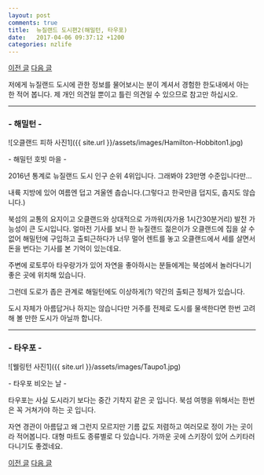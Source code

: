 ```yaml
---
layout: post
comments: true
title:  뉴질랜드 도시편2(해밀턴, 타우포)
date:   2017-04-06 09:37:12 +1200
categories: nzlife
---
```


<a href="{{ site.github.url }}/nzlife/2017/04/06/AucklandNWellington.html" class="page-change">이전 글</a>
<a href="{{ site.github.url }}/nzlife/2017/04/06/WhanganuiNPalmerstonNorth.html" class="page-change">다음 글</a>

저에게 뉴질랜드 도시에 관한 정보를 물어보시는 분이 계셔서 경험한 한도내에서 아는 한 적어 봅니다. 제 개인 의견일 뿐이고 틀린 의견일 수 있으므로 참고만 하십시오.
<hr>
<h3>- 해밀턴 -</h3>

![오클랜드 피하 사진1]({{ site.url }}/assets/images/Hamilton-Hobbiton1.jpg)
<p class="image-description">- 해밀턴 호빗 마을 -</p>

2016년 통계로 뉴질랜드 도시 인구 순위 4위입니다. 그래봐야 23만명 수준입니다만...

내륙 지방에 있어 여름엔 덥고 겨울엔 춥습니다.(그렇다고 한국만큼 덥지도, 춥지도 않습니다.)

북섬의 교통의 요지이고 오클랜드와 상대적으로 가까워(자가용 1시간30분거리) 발전 가능성이 큰 도시입니다. 얼마전 기사를 보니 한 뉴질랜드 젊은이가 오클랜드에 집을 살 수 없어 해밀턴에 구입하고 출퇴근하다가 너무 멀어 렌트를 놓고 오클랜드에서 세를 살면서 돈을 번다는 기사를 본 기억이 있는데요.

주변에 로토루아 타우랑가가 있어 자연을 좋아하시는 분들에게는 북섬에서 놀러다니기 좋은 곳에 위치해 있습니다.

그런데 도로가 좁은 관계로 해밀턴에도 이상하게(?) 약간의 출퇴근 정체가 있습니다.

도시 자체가 아름답거나 하지는 않습니다만 거주를 전제로 도시를 물색한다면 한번 고려해 볼 만한 도시가 아닐까 합니다.
<hr>
<h3>- 타우포 -</h3>

![웰링턴 사진1]({{ site.url }}/assets/images/Taupo1.jpg)
<p class="image-description">- 타우포 비오는 날 -</p>

타우포는 사실 도시라기 보다는 중간 기착지 같은 곳 입니다. 북섬 여행을 위해서는 한번은 꼭 거쳐가야 하는 곳 입니다.

자연 경관이 아름답고 왜 그런지 모르지만 기름 값도 저렴하고 여러모로 정이 가는 곳이라 적어봅니다. 대형 마트도 종류별로 다 있습니다. 가까운 곳에 스키장이 있어 스키타러 다니기도 좋겠네요.

<a href="{{ site.github.url }}/nzlife/2017/04/06/AucklandNWellington.html" class="page-change">이전 글</a>
<a href="{{ site.github.url }}/nzlife/2017/04/06/WhanganuiNPalmerstonNorth.html" class="page-change">다음 글</a>